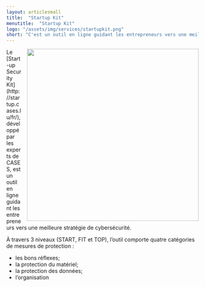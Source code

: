 ```yaml
---
layout: articlesmall
title:  "Startup Kit"
menutitle:  "Startup Kit"
logo: "/assets/img/services/startupkit.png"
short: "C'est un outil en ligne guidant les entrepreneurs vers une meilleure stratégie de cybersécurité."
---
```

<img src="{{ 'assets/img/services/startupkit.jpg' | relative_url }}" style="float:right; width:450px; margin-left: 15px;" />
Le [Start-up Security Kit](http://startup.cases.lu/fr/), développé par les experts de CASES, est un outil en ligne guidant les entrepreneurs vers une meilleure stratégie de cybersécurité.

À travers 3 niveaux (START, FIT et TOP), l’outil comporte quatre catégories de mesures de protection :

* les bons réflexes;
* la protection du matériel;
* la protection des données;
* l’organisation
